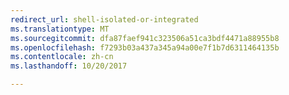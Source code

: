```yaml
---
redirect_url: shell-isolated-or-integrated
ms.translationtype: MT
ms.sourcegitcommit: dfa87faef941c323506a51ca3bdf4471a88955b8
ms.openlocfilehash: f7293b03a437a345a94a00e7f1b7d6311464135b
ms.contentlocale: zh-cn
ms.lasthandoff: 10/20/2017

---
```


